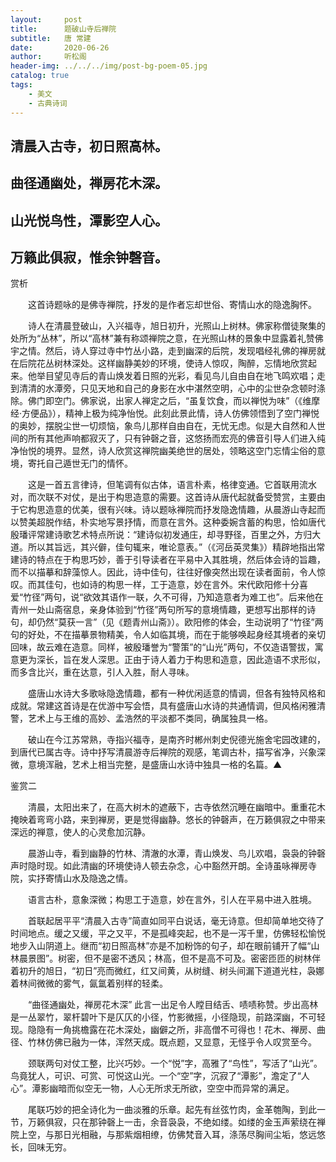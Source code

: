 ```yaml
---
layout:     post
title:      题破山寺后禅院
subtitle:   唐 常建
date:       2020-06-26
author:     听松阁
header-img: ../../../img/post-bg-poem-05.jpg
catalog: true
tags:
    - 美文
    - 古典诗词
---
```


## 清晨入古寺，初日照高林。

## 曲径通幽处，禅房花木深。

## 山光悦鸟性，潭影空人心。

## 万籁此俱寂，惟余钟磬音。





赏析



　　这首诗题咏的是佛寺禅院，抒发的是作者忘却世俗、寄情山水的隐逸胸怀。



　　诗人在清晨登破山，入兴福寺，旭日初升，光照山上树林。佛家称僧徒聚集的处所为“丛林”，所以“高林”兼有称颂禅院之意，在光照山林的景象中显露着礼赞佛宇之情。然后，诗人穿过寺中竹丛小路，走到幽深的后院，发现唱经礼佛的禅房就在后院花丛树林深处。这样幽静美妙的环境，使诗人惊叹，陶醉，忘情地欣赏起来。他举目望见寺后的青山焕发着日照的光彩，看见鸟儿自由自在地飞鸣欢唱；走到清清的水潭旁，只见天地和自己的身影在水中湛然空明，心中的尘世杂念顿时涤除。佛门即空门。佛家说，出家人禅定之后，“虽复饮食，而以禅悦为味”（《维摩经·方便品》），精神上极为纯净怡悦。此刻此景此情，诗人仿佛领悟到了空门禅悦的奥妙，摆脱尘世一切烦恼，象鸟儿那样自由自在，无忧无虑。似是大自然和人世间的所有其他声响都寂灭了，只有钟磬之音，这悠扬而宏亮的佛音引导人们进入纯净怡悦的境界。显然，诗人欣赏这禅院幽美绝世的居处，领略这空门忘情尘俗的意境，寄托自己遁世无门的情怀。



　　这是一首五言律诗，但笔调有似古体，语言朴素，格律变通。它首联用流水对，而次联不对仗，是出于构思造意的需要。这首诗从唐代起就备受赞赏，主要由于它构思造意的优美，很有兴味。诗以题咏禅院而抒发隐逸情趣，从晨游山寺起而以赞美超脱作结，朴实地写景抒情，而意在言外。这种委婉含蓄的构思，恰如唐代殷璠评常建诗歌艺术特点所说：“建诗似初发通庄，却寻野径，百里之外，方归大道。所以其旨远，其兴僻，佳句辄来，唯论意表。”（《河岳英灵集》）精辟地指出常建诗的特点在于构思巧妙，善于引导读者在平易中入其胜境，然后体会诗的旨趣，而不以描摹和辞藻惊人。因此，诗中佳句，往往好像突然出现在读者面前，令人惊叹。而其佳句，也如诗的构思一样，工于造意，妙在言外。宋代欧阳修十分喜爱“竹径”两句，说“欲效其语作一联，久不可得，乃知造意者为难工也”。后来他在青州一处山斋宿息，亲身体验到“竹径”两句所写的意境情趣，更想写出那样的诗句，却仍然“莫获一言”（见《题青州山斋》）。欧阳修的体会，生动说明了“竹径”两句的好处，不在描摹景物精美，令人如临其境，而在于能够唤起身经其境者的亲切回味，故云难在造意。同样，被殷璠誉为“警策”的“山光”两句，不仅造语警拔，寓意更为深长，旨在发人深思。正由于诗人着力于构思和造意，因此造语不求形似，而多含比兴，重在达意，引人入胜，耐人寻味。



　　盛唐山水诗大多歌咏隐逸情趣，都有一种优闲适意的情调，但各有独特风格和成就。常建这首诗是在优游中写会悟，具有盛唐山水诗的共通情调，但风格闲雅清警，艺术上与王维的高妙、孟浩然的平淡都不类同，确属独具一格。



　　破山在今江苏常熟，寺指兴福寺，是南齐时郴州刺史倪德光施舍宅园改建的，到唐代已属古寺。诗中抒写清晨游寺后禅院的观感，笔调古朴，描写省净，兴象深微，意境浑融，艺术上相当完整，是盛唐山水诗中独具一格的名篇。▲





鉴赏二



　　清晨，太阳出来了，在高大树木的遮蔽下，古寺依然沉睡在幽暗中。重重花木掩映着弯弯小路，来到禅房，更是觉得幽静。悠长的钟磬声，在万籁俱寂之中带来深远的禅意，使人的心灵愈加沉静。



　　晨游山寺，看到幽静的竹林、清澈的水潭，青山焕发、鸟儿欢唱，袅袅的钟磬声时隐时现。如此清幽的环境使诗人顿去杂念，心中豁然开朗。全诗虽咏禅房寺院，实抒寄情山水及隐逸之情。



　　语言古朴，意象深微；构思工于造意，妙在言外，引人在平易中进入胜境。



　　首联起居平平“清晨入古寺”简直如同平白说话，毫无诗意。但却简单地交待了时间地点。缓之又缓，平之又平，不是孤峰突起，也不是一泻千里，仿佛轻松愉悦地步入山阴道上。继而“初日照高林”亦是不加粉饰的句子，却在眼前铺开了幅“山林晨景图”。树密，但不是密不透风；林高，但不是高不可及。密密匝匝的树林伴着初升的旭日，“初日”亮而微红，红又间黄，从树缝、树头间漏下道道光柱，袅娜着林间微微的雾气，氤氲着别样的轻柔。



　　“曲径通幽处，禅房花木深” 此言一出足令人瞠目结舌、啧啧称赞。步出高林是一丛翠竹，翠杆碧叶下是仄仄的小径，竹影微摇，小径隐现，前路深幽，不可轻现。隐隐有一角挑檐露在花木深处，幽僻之所，非高僧不可得也！花木、禅房、曲径、竹林仿佛已融为一体，浑然天成。既点题，又显意，无怪乎令人叹赏至今。



　　颈联两句对仗工整，比兴巧妙。一个“悦”字，高雅了“鸟性”，写活了“山光”。鸟竟犹人，可识、可赏、可悦这山光。一个“空”字，沉寂了“潭影”，澹定了“人心”。潭影幽暗而似空无一物，人心无所求无所欲，空空中而异常的满足。



　　尾联巧妙的把全诗化为一曲淡雅的乐章。起先有丝弦竹肉，金革匏陶，到此一节，万籁俱寂，只在那钟磬上一击，余音袅袅，不绝如缕。如缕的金玉声萦绕在禅院上空，与那日光相融，与那紫烟相缭，仿佛梵音入耳，涤荡尽胸间尘垢，悠远悠长，回味无穷。
